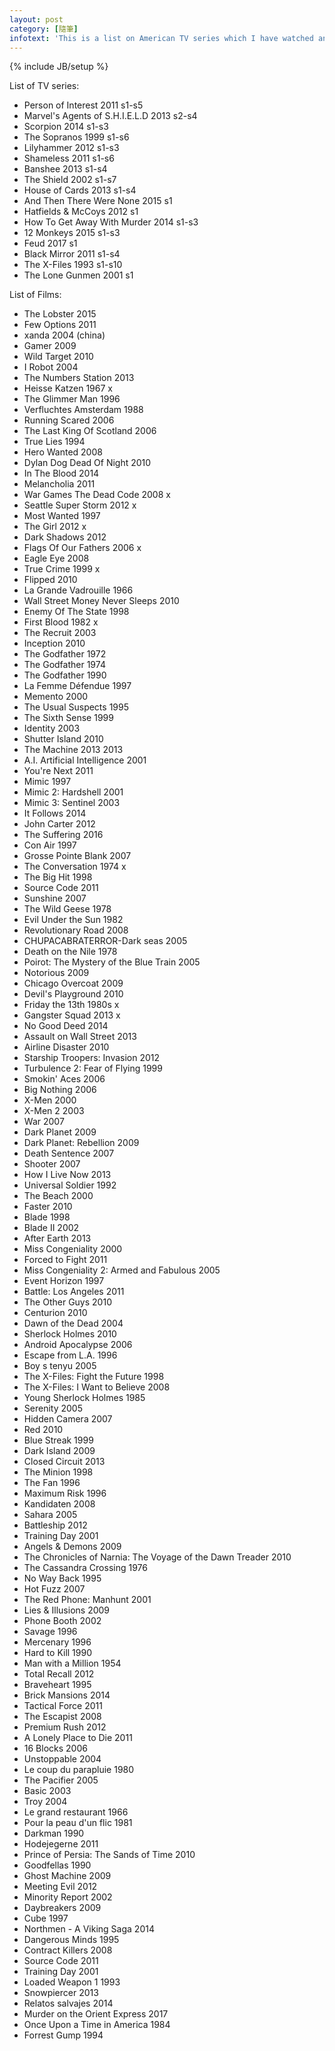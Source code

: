 ```yaml
---
layout: post
category: [隨筆]
infotext: 'This is a list on American TV series which I have watched and will have watched in these years and in the future.'
---
```

{% include JB/setup %}

List of TV series:

- Person of Interest 2011 s1-s5
- Marvel's Agents of S.H.I.E.L.D 2013 s2-s4
- Scorpion 2014 s1-s3
- The Sopranos 1999 s1-s6
- Lilyhammer 2012 s1-s3
- Shameless 2011 s1-s6
- Banshee 2013 s1-s4
- The Shield 2002 s1-s7
- House of Cards 2013 s1-s4
- And Then There Were None 2015 s1
- Hatfields & McCoys 2012 s1
- How To Get Away With Murder 2014 s1-s3
- 12 Monkeys 2015 s1-s3
- Feud 2017 s1
- Black Mirror 2011 s1-s4
- The X-Files 1993 s1-s10
- The Lone Gunmen 2001 s1

List of Films:

- The Lobster 2015
- Few Options 2011
- xanda 2004 (china)
- Gamer 2009
- Wild Target 2010
- I Robot 2004
- The Numbers Station 2013
- Heisse Katzen 1967 x
- The Glimmer Man 1996
- Verfluchtes Amsterdam 1988
- Running Scared 2006
- The Last King Of Scotland 2006
- True Lies 1994
- Hero Wanted 2008
- Dylan Dog Dead Of Night 2010
- In The Blood 2014
- Melancholia 2011
- War Games The Dead Code 2008 x
- Seattle Super Storm 2012 x
- Most Wanted 1997
- The Girl 2012 x
- Dark Shadows 2012
- Flags Of Our Fathers 2006 x
- Eagle Eye 2008
- True Crime 1999 x
- Flipped 2010
- La Grande Vadrouille 1966
- Wall Street Money Never Sleeps 2010
- Enemy Of The State 1998
- First Blood 1982 x
- The Recruit 2003
- Inception 2010
- The Godfather 1972
- The Godfather 1974
- The Godfather 1990
- La Femme Défendue 1997
- Memento 2000
- The Usual Suspects 1995
- The Sixth Sense 1999
- Identity 2003
- Shutter Island 2010
- The Machine 2013 2013
- A.I. Artificial Intelligence 2001
- You're Next 2011
- Mimic 1997
- Mimic 2: Hardshell 2001
- Mimic 3: Sentinel 2003
- It Follows 2014
- John Carter 2012
- The Suffering 2016
- Con Air 1997
- Grosse Pointe Blank 2007
- The Conversation 1974 x
- The Big Hit 1998
- Source Code 2011
- Sunshine 2007
- The Wild Geese 1978
- Evil Under the Sun 1982
- Revolutionary Road 2008
- CHUPACABRATERROR-Dark seas 2005
- Death on the Nile 1978
- Poirot: The Mystery of the Blue Train 2005
- Notorious 2009
- Chicago Overcoat 2009
- Devil's Playground 2010
- Friday the 13th 1980s x
- Gangster Squad 2013 x
- No Good Deed 2014
- Assault on Wall Street 2013
- Airline Disaster 2010
- Starship Troopers: Invasion 2012
- Turbulence 2: Fear of Flying 1999
- Smokin' Aces 2006
- Big Nothing 2006
- X-Men 2000
- X-Men 2 2003
- War 2007
- Dark Planet 2009
- Dark Planet: Rebellion 2009
- Death Sentence 2007
- Shooter 2007
- How I Live Now 2013
- Universal Soldier 1992
- The Beach 2000
- Faster 2010
- Blade 1998
- Blade II 2002
- After Earth 2013
- Miss Congeniality 2000
- Forced to Fight 2011
- Miss Congeniality 2: Armed and Fabulous 2005
- Event Horizon 1997
- Battle: Los Angeles 2011
- The Other Guys 2010
- Centurion 2010
- Dawn of the Dead 2004
- Sherlock Holmes 2010
- Android Apocalypse 2006
- Escape from L.A. 1996
- Boy s tenyu 2005
- The X-Files: Fight the Future 1998
- The X-Files: I Want to Believe 2008
- Young Sherlock Holmes 1985
- Serenity 2005
- Hidden Camera 2007
- Red 2010
- Blue Streak 1999
- Dark Island 2009
- Closed Circuit 2013
- The Minion 1998
- The Fan 1996
- Maximum Risk 1996
- Kandidaten 2008
- Sahara 2005
- Battleship 2012
- Training Day 2001
- Angels & Demons 2009
- The Chronicles of Narnia: The Voyage of the Dawn Treader 2010
- The Cassandra Crossing 1976
- No Way Back 1995
- Hot Fuzz 2007
- The Red Phone: Manhunt 2001
- Lies & Illusions 2009
- Phone Booth 2002
- Savage 1996
- Mercenary 1996
- Hard to Kill 1990
- Man with a Million 1954
- Total Recall 2012
- Braveheart 1995
- Brick Mansions 2014
- Tactical Force 2011
- The Escapist 2008
- Premium Rush 2012
- A Lonely Place to Die 2011
- 16 Blocks 2006
- Unstoppable 2004
- Le coup du parapluie 1980
- The Pacifier 2005
- Basic 2003
- Troy 2004
- Le grand restaurant 1966
- Pour la peau d'un flic 1981
- Darkman 1990
- Hodejegerne 2011
- Prince of Persia: The Sands of Time 2010
- Goodfellas 1990
- Ghost Machine 2009
- Meeting Evil 2012
- Minority Report 2002
- Daybreakers 2009
- Cube 1997
- Northmen - A Viking Saga 2014
- Dangerous Minds 1995
- Contract Killers 2008
- Source Code 2011
- Training Day 2001
- Loaded Weapon 1 1993
- Snowpiercer 2013
- Relatos salvajes 2014
- Murder on the Orient Express 2017
- Once Upon a Time in America 1984
- Forrest Gump 1994
